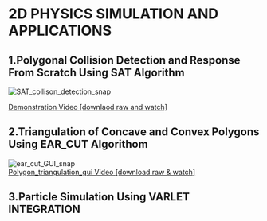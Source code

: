 # 2D PHYSICS SIMULATION AND APPLICATIONS
## 1.Polygonal Collision Detection and Response From Scratch Using SAT Algorithm</br>
 ![SAT_collison_detection_snap](https://github.com/rupak10987/Separated_axis_theorem_polygon_collision_detection_and_response/blob/09cf0f79c65a37a84864d5e89ef9406ad3a066a2/sat_collision_detection_convex_poly/SAT_DETECTION_IMG.PNG)
 </br>

[Demonstration Video [downlaod raw and watch]](https://github.com/rupak10987/Separated_axis_theorem_polygon_collision_detection_and_response/blob/ce767ccba65f0585f90bd50eb57d4b785d2aec3a/src/SAT_VID.mp4)
</br>
## 2.Triangulation of Concave and Convex Polygons Using EAR_CUT Algorithom</br>
![ear_cut_GUI_snap](https://github.com/rupak10987/Separated_axis_theorem_polygon_collision_detection_and_response/blob/d13c4d25f0f38f4e9064a5c14409dbba9cdbd1d9/Concave_polygons_ear_cut/ear_cut_gui.PNG)
</br>
[Polygon_triangulation_gui Video [download raw & watch]](https://github.com/rupak10987/Separated_axis_theorem_polygon_collision_detection_and_response/blob/09cf0f79c65a37a84864d5e89ef9406ad3a066a2/Concave_polygons_ear_cut/ear_cut_gi_vid.mp4)
</br>
## 3.Particle Simulation Using VARLET INTEGRATION 
</br>

